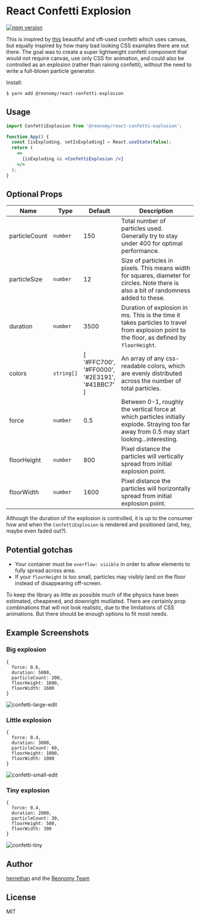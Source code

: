 # React Confetti Explosion

[![npm version](https://img.shields.io/npm/v/@reonomy/react-confetti-explosion.svg?style=flat-square)](https://www.npmjs.com/package/@reonomy/react-confetti-explosion)


This is inspired by [this](https://codepen.io/Gthibaud/pen/ENzXbp) beautiful and oft-used confetti which uses canvas, but equally inspired by how many bad looking CSS examples there are out there. The goal was to create a super lightweight confetti component that would not require canvas, use only CSS for animation, and could also be controlled as an explosion (rather than raining confetti), without the need to write a full-blown particle generator.


Install:

```bash
$ yarn add @reonomy/react-confetti-explosion
```


## Usage

```jsx
import ConfettiExplosion from '@reonomy/react-confetti-explosion';

function App() {
  const [isExploding, setIsExploding] = React.useState(false);
  return (
    <>
      {isExploding && <ConfettiExplosion />}
    </>
  );
}
```

## Optional Props

| Name          | Type       | Default                                                       | Description                                                                                                                                   |
|---------------|------------|---------------------------------------------------------------|-----------------------------------------------------------------------------------------------------------------------------------------------|
| particleCount | `number`   | 150                                                           | Total number of particles used. Generally try to stay under 400 for optimal performance.                                                      |
| particleSize  | `number`   | 12                                                            | Size of particles in pixels. This means width for squares, diameter for circles. Note there is also a bit of randomness added to these.       |
| duration      | `number`   | 3500                                                          | Duration of explosion in ms. This is the time it takes particles to travel from explosion point to the floor, as defined by `floorHeight`.    |
| colors        | `string[]` | [<br>'#FFC700',<br>'#FF0000',<br>'#2E3191',<br>'#41BBC7'<br>] | An array of any css-readable colors, which are evenly distributed across the number of total particles.                                       |
| force         | `number`   | 0.5                                                           | Between 0-1, roughly the vertical force at which particles initially explode. Straying too far away from 0.5 may start looking...interesting. |
| floorHeight   | `number`   | 800                                                           | Pixel distance the particles will vertically spread from initial explosion point.                                                             |
| floorWidth    | `number`   | 1600                                                          | Pixel distance the particles will horizontally spread from initial explosion point.                                                           |                                                    |

Although the duration of the explosion is controlled, it is up to the consumer how and when the `ConfettiExplosion` is rendered and positioned (and, hey, maybe even faded out?).

## Potential gotchas
- Your container must be `overflow: visible` in order to allow elements to fully spread across area.
- If your `floorHeight` is too small, particles may visibly land on the floor instead of disappearing off-screen.

To keep the library as little as possible much of the physics have been estimated, cheapened, and downright mutilated. There are certainly prop combinations that will not look realistic, due to the limitations of CSS animations. But there should be enough options to fit most needs.

## Example Screenshots

### Big explosion
```
{
  force: 0.6,
  duration: 5000,
  particleCount: 200,
  floorHeight: 1600,
  floorWidth: 1600
}
```
![confetti-large-edit](https://user-images.githubusercontent.com/5460067/111782964-0c6bed80-8890-11eb-8a8b-0a4fdbc30cbd.gif)


### Little explosion
```
{
  force: 0.4,
  duration: 3000,
  particleCount: 60,
  floorHeight: 1000,
  floorWidth: 1000
}
```
![confetti-small-edit](https://user-images.githubusercontent.com/5460067/111782909-f8c08700-888f-11eb-9a90-4ef0931de730.gif)


### Tiny explosion
```
{
  force: 0.4,
  duration: 2000,
  particleCount: 30,
  floorHeight: 500,
  floorWidth: 300
}
```
![confetti-tiny](https://user-images.githubusercontent.com/5460067/111792596-c6685700-889a-11eb-8daf-7b234726041a.gif)


## Author

[herrethan](https://github.com/herrethan) and the [Reonomy Team](https://github.com/reonomy)

## License

MIT
